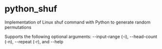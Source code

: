 # python_shuf
Implementation of Linux shuf command with Python to generate random permutations

Supports the following optional arguments:
--input-range (-i), 
--head-count (-n), 
--repeat (-r), and 
--help
